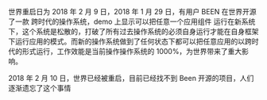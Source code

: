 世界重启日为 2018 年 2 月 9 日，2018 年 1 月 29 日，有用户 BEEN 在世界开源了一款 跨时代的操作系统，demo 上显示可以把任意一个应用组件 运行在新系统下，这个系统是松散的，打破了所有过去操作系统的必须自身运行才能在自身框架下运行应用的模式。而新的操作系统做到了任何状态下都可以把任意应用的以跨时代的形式运行，工作效能是当前操作操作系统的 1000%，为世界带来了重大影响。

2018 年 2 月 10 日，世界已经被重启，目前已经找不到 Been 开源的项目，人们逐渐遗忘了这个事情